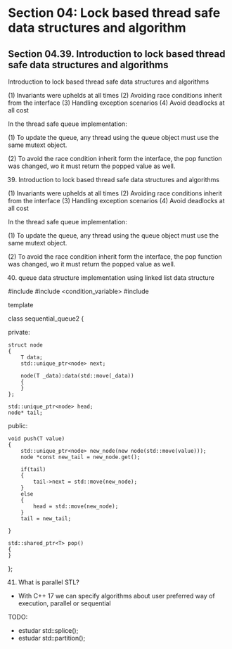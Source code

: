 # Section 04: Lock based thread safe data structures and algorithm

## Section 04.39. Introduction to lock based thread safe data structures and algorithms

Introduction to lock based thread safe data structures and algorithms

(1) Invariants were uphelds at all times
(2) Avoiding race conditions inherit from the interface
(3) Handling exception scenarios
(4) Avoid deadlocks at all cost

In the thread safe queue implementation:

(1) To update the queue, any thread using the queue object must use the same mutext object.

(2) To avoid the race condition inherit form the interface, the pop function was changed, wo it must return the popped value as well.



39. Introduction to lock based thread safe data structures and algorithms

(1) Invariants were uphelds at all times
(2) Avoiding race conditions inherit from the interface
(3) Handling exception scenarios
(4) Avoid deadlocks at all cost

In the thread safe queue implementation:

(1) To update the queue, any thread using the queue object must use the same mutext object.

(2) To avoid the race condition inherit form the interface, the pop function was changed, wo it must return the popped value as well.


40. queue data structure implementation using linked list data structure

#include <memory>
#include <condition_variable>
#include <thread>

template<typename T>

class sequential_queue2
{

private:

	struct node 
	{
		T data;
		std::unique_ptr<node> next;

		node(T _data):data(std::move(_data))
		{
		}
	};

	std::unique_ptr<node> head;
	node* tail;

public:

	void push(T value)
	{
		std::unique_ptr<node> new_node(new node(std::move(value)));
		node *const new_tail = new_node.get();

		if(tail)
		{
			tail->next = std::move(new_node);
		}
		else
		{
			head = std::move(new_node);
		}
		tail = new_tail;

	}

	std::shared_ptr<T> pop()
	{
	}

};

41. What is parallel STL?

- With C++ 17 we can specify algorithms about user preferred way of execution, parallel or sequential

TODO: 
- estudar std::splice();
- estudar std::partition();






































